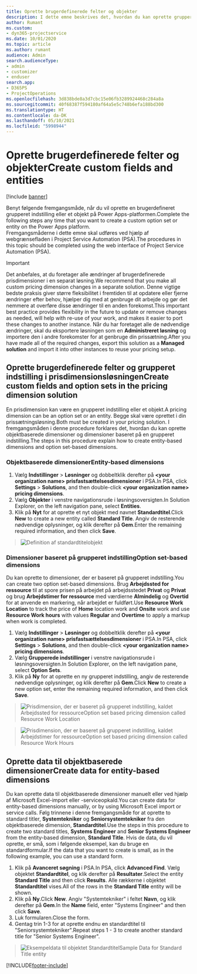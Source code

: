 ```yaml
---
title: Oprette brugerdefinerede felter og objekter
description: I dette emne beskrives det, hvordan du kan oprette grupperede indstillinger og objekter i din egen løsning i Power Apps-platformen.
author: Rumant
ms.custom:
- dyn365-projectservice
ms.date: 10/01/2020
ms.topic: article
ms.author: rumant
audience: Admin
search.audienceType:
- admin
- customizer
- enduser
search.app:
- D365PS
- ProjectOperations
ms.openlocfilehash: 3d838bde8a3d7cbc15e06fb3289924468c284a8a
ms.sourcegitcommit: 40f68387f594180af64a5e5c748b6efa188bd300
ms.translationtype: HT
ms.contentlocale: da-DK
ms.lasthandoff: 05/10/2021
ms.locfileid: "5998944"
---
```

# <a name="create-custom-fields-and-entities"></a><span data-ttu-id="91658-103">Oprette brugerdefinerede felter og objekter</span><span class="sxs-lookup"><span data-stu-id="91658-103">Create custom fields and entities</span></span> 

[!include [banner](../includes/psa-now-project-operations.md)]

<span data-ttu-id="91658-104">Benyt følgende fremgangsmåde, når du vil oprette en brugerdefineret grupperet indstilling eller et objekt på Power Apps-platformen.</span><span class="sxs-lookup"><span data-stu-id="91658-104">Complete the following steps any time that you want to create a custom option set or entity on the Power Apps platform.</span></span>  
<span data-ttu-id="91658-105">Fremgangsmåderne i dette emne skal udføres ved hjælp af webgrænsefladen i Project Service Automation (PSA).</span><span class="sxs-lookup"><span data-stu-id="91658-105">The procedures in this topic should be completed using the web interface of Project Service Automation (PSA).</span></span>

> [!IMPORTANT]
> <span data-ttu-id="91658-106">Det anbefales, at du foretager alle ændringer af brugerdefinerede prisdimensioner i en separat løsning.</span><span class="sxs-lookup"><span data-stu-id="91658-106">We recommend that you make all custom pricing dimension changes in a separate solution.</span></span> <span data-ttu-id="91658-107">Denne vigtige bedste praksis giver større fleksibilitet i fremtiden til at opdatere eller fjerne ændringer efter behov, hjælper dig med at genbruge dit arbejde og gør det nemmere at overføre disse ændringer til en anden forekomst.</span><span class="sxs-lookup"><span data-stu-id="91658-107">This important best practice provides flexibility in the future to update or remove changes as needed, will help with re-use of your work, and makes it easier to port these changes to another instance.</span></span> <span data-ttu-id="91658-108">Når du har foretaget alle de nødvendige ændringer, skal du eksportere løsningen som en **Administreret løsning** og importere den i andre forekomster for at genbruge din prissætning.</span><span class="sxs-lookup"><span data-stu-id="91658-108">After you have made all of the required changes, export this solution as a **Managed solution** and import it into other instances to reuse your pricing setup.</span></span>

  
## <a name="create-custom-fields-and-option-sets-in-the-pricing-dimension-solution"></a><span data-ttu-id="91658-109">Oprette brugerdefinerede felter og grupperet indstilling i prisdimensionsløsningen</span><span class="sxs-lookup"><span data-stu-id="91658-109">Create custom fields and option sets in the pricing dimension solution</span></span>

<span data-ttu-id="91658-110">En prisdimension kan være en grupperet indstilling eller et objekt.</span><span class="sxs-lookup"><span data-stu-id="91658-110">A pricing dimension can be an option set or an entity.</span></span> <span data-ttu-id="91658-111">Begge skal være oprettet i din prissætningsløsning.</span><span class="sxs-lookup"><span data-stu-id="91658-111">Both must be created in your pricing solution.</span></span> <span data-ttu-id="91658-112">I fremgangsmåden i denne procedure forklares det, hvordan du kan oprette objektbaserede dimensioner og dimensioner baseret på en grupperet indstilling.</span><span class="sxs-lookup"><span data-stu-id="91658-112">The steps in this procedure explain how to create entity-based dimensions and option set-based dimensions.</span></span>

### <a name="entity-based-dimensions"></a><span data-ttu-id="91658-113">Objektbaserede dimensioner</span><span class="sxs-lookup"><span data-stu-id="91658-113">Entity-based dimensions</span></span>

1. <span data-ttu-id="91658-114">Vælg **Indstillinger** > **Løsninger** og dobbeltklik derefter på **\<your organization name> prisfastsættelsesdimensioner** i PSA.</span><span class="sxs-lookup"><span data-stu-id="91658-114">In PSA, click **Settings** > **Solutions**, and then double-click **\<your organization name> pricing dimensions**.</span></span>
2. <span data-ttu-id="91658-115">Vælg **Objekter** i venstre navigationsrude i løsningsoversigten.</span><span class="sxs-lookup"><span data-stu-id="91658-115">In Solution Explorer, on the left navigation pane, select **Entities**.</span></span>
3. <span data-ttu-id="91658-116">Klik på **Nyt** for at oprette et nyt objekt med navnet **Standardtitel**.</span><span class="sxs-lookup"><span data-stu-id="91658-116">Click **New** to create a new entity called **Standard Title**.</span></span> <span data-ttu-id="91658-117">Angiv de resterende nødvendige oplysninger, og klik derefter på **Gem**.</span><span class="sxs-lookup"><span data-stu-id="91658-117">Enter the remaining required information, and then click **Save**.</span></span>

> ![Definition af standardtitelobjekt](media/Standard-Title-entity-definition.png)


### <a name="option-set-based-dimensions"></a><span data-ttu-id="91658-119">Dimensioner baseret på grupperet indstilling</span><span class="sxs-lookup"><span data-stu-id="91658-119">Option set-based dimensions</span></span> 
<span data-ttu-id="91658-120">Du kan oprette to dimensioner, der er baseret på grupperet indstilling.</span><span class="sxs-lookup"><span data-stu-id="91658-120">You can create two option set-based dimensions.</span></span> <span data-ttu-id="91658-121">Brug **Arbejdssted for ressource** til at spore prisen på arbejdet på arbejdsstedet **Privat** og **Privat** og brug **Arbejdstimer for ressource** med værdierne **Almindelig** og **Overtid** for at anvende en markering, når arbejdet er fuldført.</span><span class="sxs-lookup"><span data-stu-id="91658-121">Use **Resource Work Location** to track the price of **Home** location work and **Onsite** work and use **Resource Work hours** with values **Regular** and **Overtime** to apply a markup when work is completed.</span></span>


1. <span data-ttu-id="91658-122">Vælg **Indstillinger** > **Løsninger** og dobbeltklik derefter på **\<your organization name> prisfastsættelsesdimensioner** i PSA.</span><span class="sxs-lookup"><span data-stu-id="91658-122">In PSA, click **Settings** > **Solutions**, and then double-click  **\<your organization name> pricing dimensions**.</span></span> 
2. <span data-ttu-id="91658-123">Vælg **Grupperede indstillinger** i venstre navigationsrude i løsningsoversigten.</span><span class="sxs-lookup"><span data-stu-id="91658-123">In Solution Explorer, on the left navigation pane, select  **Option Sets**.</span></span> 
3. <span data-ttu-id="91658-124">Klik på **Ny** for at oprette en ny grupperet indstilling, angiv de resterende nødvendige oplysninger, og klik derefter på **Gem**.</span><span class="sxs-lookup"><span data-stu-id="91658-124">Click **New** to create a new option set, enter the remaining required information, and then click **Save**.</span></span>

> ![<span data-ttu-id="91658-125">Prisdimension, der er baseret på grupperet indstilling, kaldet Arbejdssted for ressource</span><span class="sxs-lookup"><span data-stu-id="91658-125">Option set based pricing dimension called Resource Work Location</span></span> ](media/Option-set-PD-called-Resource-Work-Location.png)

> ![<span data-ttu-id="91658-126">Prisdimension, der er baseret på grupperet indstilling, kaldet Arbejdstimer for ressource</span><span class="sxs-lookup"><span data-stu-id="91658-126">Option set based pricing dimension called Resource Work Hours</span></span> ](media/Option-set-PD-called-Resource-Work-Hours.PNG)


## <a name="create-data-for-entity-based-dimensions"></a><span data-ttu-id="91658-127">Oprette data til objektbaserede dimensioner</span><span class="sxs-lookup"><span data-stu-id="91658-127">Create data for entity-based dimensions</span></span>

<span data-ttu-id="91658-128">Du kan oprette data til objektbaserede dimensioner manuelt eller ved hjælp af Microsoft Excel-import eller -serviceopkald.</span><span class="sxs-lookup"><span data-stu-id="91658-128">You can create data for entity-based dimensions manually, or by using Microsoft Excel import or service calls.</span></span> <span data-ttu-id="91658-129">Følg trinnene i denne fremgangsmåde for at oprette to standard titler, **Systemtekniker** og **Seniorsystemtekniker** fra den objektbaserede dimension, **Standardtitel**.</span><span class="sxs-lookup"><span data-stu-id="91658-129">Use the steps in this procedure to create two standard titles, **Systems Engineer** and **Senior Systems Engineer** from the entity-based dimension, **Standard Title**.</span></span> <span data-ttu-id="91658-130">Hvis de data, du vil oprette, er små, som i følgende eksempel, kan du bruge en standardformular.</span><span class="sxs-lookup"><span data-stu-id="91658-130">If the data that you want to create is small, as in the following example, you can use a standard form.</span></span>

1. <span data-ttu-id="91658-131">Klik på **Avanceret søgning** i PSA.</span><span class="sxs-lookup"><span data-stu-id="91658-131">In PSA, click **Advanced Find**.</span></span> <span data-ttu-id="91658-132">Vælg objektet **Standardtitel**, og klik derefter på **Resultater**.</span><span class="sxs-lookup"><span data-stu-id="91658-132">Select the entity **Standard Title** and then click **Results**.</span></span> <span data-ttu-id="91658-133">Alle rækkerne i objektet **Standardtitel** vises.</span><span class="sxs-lookup"><span data-stu-id="91658-133">All of the rows in the **Standard Title** entity will be shown.</span></span>
2. <span data-ttu-id="91658-134">Klik på **Ny**.</span><span class="sxs-lookup"><span data-stu-id="91658-134">Click **New**.</span></span> <span data-ttu-id="91658-135">Angiv "Systemtekniker" i feltet **Navn**, og klik derefter på **Gem**.</span><span class="sxs-lookup"><span data-stu-id="91658-135">In the **Name** field, enter "Systems Engineer" and then click **Save**.</span></span>
3. <span data-ttu-id="91658-136">Luk formularen.</span><span class="sxs-lookup"><span data-stu-id="91658-136">Close the form.</span></span> 
4. <span data-ttu-id="91658-137">Gentag trin 1-3 for at oprette endnu en standardtitel til "Seniorsystemtekniker".</span><span class="sxs-lookup"><span data-stu-id="91658-137">Repeat steps 1 - 3 to create another standard title for "Senior Systems Engineer".</span></span>

> ![<span data-ttu-id="91658-138">Eksempeldata til objektet Standardtitel</span><span class="sxs-lookup"><span data-stu-id="91658-138">Sample Data for Standard Title entity</span></span> ](media/ST-data.png)




[!INCLUDE[footer-include](../includes/footer-banner.md)]
